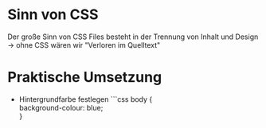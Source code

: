 # Sinn von CSS
Der große Sinn von CSS Files besteht in der Trennung von Inhalt und Design  
  -> ohne CSS wären wir "Verloren im Quelltext"
  
# Praktische Umsetzung
- Hintergrundfarbe festlegen  ```css
body {  
  background-colour: blue;  
}
```
